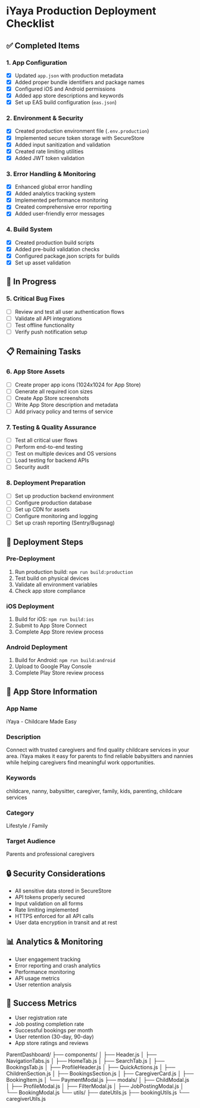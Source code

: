 # iYaya Production Deployment Checklist

## ✅ Completed Items

### 1. App Configuration
- [x] Updated `app.json` with production metadata
- [x] Added proper bundle identifiers and package names
- [x] Configured iOS and Android permissions
- [x] Added app store descriptions and keywords
- [x] Set up EAS build configuration (`eas.json`)

### 2. Environment & Security
- [x] Created production environment file (`.env.production`)
- [x] Implemented secure token storage with SecureStore
- [x] Added input sanitization and validation
- [x] Created rate limiting utilities
- [x] Added JWT token validation

### 3. Error Handling & Monitoring
- [x] Enhanced global error handling
- [x] Added analytics tracking system
- [x] Implemented performance monitoring
- [x] Created comprehensive error reporting
- [x] Added user-friendly error messages

### 4. Build System
- [x] Created production build scripts
- [x] Added pre-build validation checks
- [x] Configured package.json scripts for builds
- [x] Set up asset validation

## 🔄 In Progress

### 5. Critical Bug Fixes
- [ ] Review and test all user authentication flows
- [ ] Validate all API integrations
- [ ] Test offline functionality
- [ ] Verify push notification setup

## 📋 Remaining Tasks

### 6. App Store Assets
- [ ] Create proper app icons (1024x1024 for App Store)
- [ ] Generate all required icon sizes
- [ ] Create App Store screenshots
- [ ] Write App Store description and metadata
- [ ] Add privacy policy and terms of service

### 7. Testing & Quality Assurance
- [ ] Test all critical user flows
- [ ] Perform end-to-end testing
- [ ] Test on multiple devices and OS versions
- [ ] Load testing for backend APIs
- [ ] Security audit

### 8. Deployment Preparation
- [ ] Set up production backend environment
- [ ] Configure production database
- [ ] Set up CDN for assets
- [ ] Configure monitoring and logging
- [ ] Set up crash reporting (Sentry/Bugsnag)

## 🚀 Deployment Steps

### Pre-Deployment
1. Run production build: `npm run build:production`
2. Test build on physical devices
3. Validate all environment variables
4. Check app store compliance

### iOS Deployment
1. Build for iOS: `npm run build:ios`
2. Submit to App Store Connect
3. Complete App Store review process

### Android Deployment
1. Build for Android: `npm run build:android`
2. Upload to Google Play Console
3. Complete Play Store review process

## 📱 App Store Information

### App Name
iYaya - Childcare Made Easy

### Description
Connect with trusted caregivers and find quality childcare services in your area. iYaya makes it easy for parents to find reliable babysitters and nannies while helping caregivers find meaningful work opportunities.

### Keywords
childcare, nanny, babysitter, caregiver, family, kids, parenting, childcare services

### Category
Lifestyle / Family

### Target Audience
Parents and professional caregivers

## 🔒 Security Considerations

- All sensitive data stored in SecureStore
- API tokens properly secured
- Input validation on all forms
- Rate limiting implemented
- HTTPS enforced for all API calls
- User data encryption in transit and at rest

## 📊 Analytics & Monitoring

- User engagement tracking
- Error reporting and crash analytics
- Performance monitoring
- API usage metrics
- User retention analysis

## 🎯 Success Metrics

- User registration rate
- Job posting completion rate
- Successful bookings per month
- User retention (30-day, 90-day)
- App store ratings and reviews


ParentDashboard/
├── components/
│   ├── Header.js
│   ├── NavigationTabs.js
│   ├── HomeTab.js
│   ├── SearchTab.js
│   ├── BookingsTab.js
│   ├── ProfileHeader.js
│   ├── QuickActions.js
│   ├── ChildrenSection.js
│   ├── BookingsSection.js
│   ├── CaregiverCard.js
│   ├── BookingItem.js
│   └── PaymentModal.js
├── modals/
│   ├── ChildModal.js
│   ├── ProfileModal.js
│   ├── FilterModal.js
│   ├── JobPostingModal.js
│   └── BookingModal.js
└── utils/
    ├── dateUtils.js
    ├── bookingUtils.js
    └── caregiverUtils.js